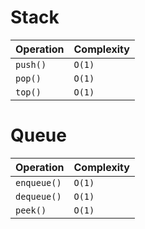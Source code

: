 # Stack

| Operation | Complexity |
|-----------|------------|
| `push()`  | `O(1)`     |
| `pop()`   | `O(1)`     |
| `top()`   | `O(1)`     |

# Queue

| Operation   | Complexity |
|-------------|------------|
| `enqueue()` | `O(1)`     |
| `dequeue()` | `O(1)`     |
| `peek()`    | `O(1)`     |
